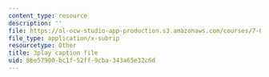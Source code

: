 ```yaml
---
content_type: resource
description: ''
file: https://ol-ocw-studio-app-production.s3.amazonaws.com/courses/7-01sc-fundamentals-of-biology-fall-2011/8be57900bc1f52ff9cba343a65e32c6d_TnpCMgtDPgk.vtt
file_type: application/x-subrip
resourcetype: Other
title: 3play caption file
uid: 8be57900-bc1f-52ff-9cba-343a65e32c6d
---
```

